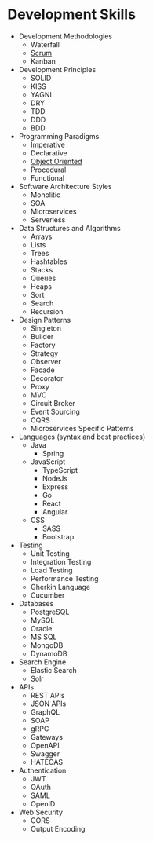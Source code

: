 # Development Skills

- Development Methodologies
  - Waterfall
  - [Scrum](/docs/resources/development-skills/methodologies/scrum.md)
  - Kanban
- Development Principles
  - SOLID
  - KISS
  - YAGNI
  - DRY
  - TDD
  - DDD
  - BDD
- Programming Paradigms
  - Imperative
  - Declarative
  - [Object Oriented](/docs/resources/development-skills/programming-paradigms/object-oriented.md)
  - Procedural
  - Functional
- Software Architecture Styles
  - Monolitic
  - SOA
  - Microservices
  - Serverless
- Data Structures and Algorithms
  - Arrays
  - Lists
  - Trees
  - Hashtables
  - Stacks
  - Queues
  - Heaps
  - Sort
  - Search
  - Recursion
- Design Patterns
  - Singleton
  - Builder
  - Factory
  - Strategy
  - Observer
  - Facade
  - Decorator
  - Proxy
  - MVC
  - Circuit Broker
  - Event Sourcing
  - CQRS
  - Microservices Specific Patterns
- Languages (syntax and best practices)
  - Java
    - Spring
  - JavaScript
    - TypeScript
    - NodeJs
    - Express
    - Go
    - React
    - Angular
  - CSS
    - SASS
    - Bootstrap
- Testing
  - Unit Testing
  - Integration Testing
  - Load Testing
  - Performance Testing
  - Gherkin Language
  - Cucumber
- Databases
  - PostgreSQL
  - MySQL
  - Oracle
  - MS SQL
  - MongoDB
  - DynamoDB
- Search Engine
  - Elastic Search
  - Solr
- APIs
  - REST APIs
  - JSON APIs
  - GraphQL
  - SOAP
  - gRPC
  - Gateways
  - OpenAPI
  - Swagger
  - HATEOAS
- Authentication
  - JWT
  - OAuth
  - SAML
  - OpenID
- Web Security
  - CORS
  - Output Encoding